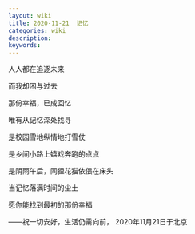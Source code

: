 ```yaml
---
layout: wiki
title: 2020-11-21  记忆
categories: wiki
description: 
keywords: 
---
```


人人都在追逐未来

而我却困与过去

那份幸福，已成回忆

唯有从记忆深处找寻

是校园雪地纵情地打雪仗

是乡间小路上嬉戏奔跑的点点

是阴雨午后，同狸花猫依偎在床头

当记忆落满时间的尘土

愿你能找到最初的那份幸福

——祝一切安好，生活仍需向前， 2020年11月21日于北京